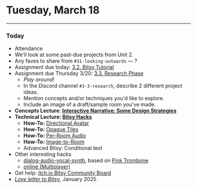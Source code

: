 # Tuesday, March 18

---

### Today

* Attendance
* We'll look at some past-due projects from Unit 2.
* Any faves to share from `#31-looking-outwards` — ? 
* Assignment due today: [3.2. Bitsy Tutorial](../assignments/interactive_narrative/readme.md#32-bitsy-tutorial)
* Assignment due Thursday 3/20: [3.3. Research Phase](../assignments/interactive_narrative/readme.md#33-research-phase)
  * *Play around!*
  * In the Discord channel `#3-3-research`, describe 2 different project ideas.
  * Mention concepts and/or techniques you'd like to explore.
  * Include an image of a draft/sample room you've made. * **Concepts Lecture**: [**Interactive Narrative: Some Design Strategies**](../lectures/interactive_narrative/narrative_design_strategies.md)
* **Technical Lecture: [Bitsy Hacks](https://github.com/seleb/bitsy-hacks?tab=readme-ov-file#contents)** 
  * **How-To:** [Directional Avatar](../lectures/interactive_narrative/bitsy_hacks/directional_avatar/readme.md)
  * **How-To:** [Opaque Tiles](../lectures/interactive_narrative/bitsy_hacks/opaque_tile/readme.md)
  * **How-To:** [Per-Room Audio](../lectures/interactive_narrative/bitsy_hacks/bitsy_audio/readme.md)
  * **How-To:** [Image-to-Room](../lectures/interactive_narrative/bitsy_hacks/image_to_bitsy/readme.md)
  * Advanced Bitsy: Conditional text
* Other interesting hacks
  * [dialog-audio-vocal-synth](https://seansleblanc.itch.io/bitsy-vocal-synth-tester), based on [Pink Trombone](https://dood.al/pinktrombone/)
  * [online (Multiplayer)](https://bitsy-online.glitch.me/)
* Get help: [itch.io Bitsy Community Board](https://itch.io/board/2436112/bitsy)
* [*Love letter to Bitsy*](https://itch.io/t/4501718/a-love-letter-to-bitsy), January 2025

<!-- 
* [Interactive Narrative: A Survey](../lectures/interactive_narrative/interactive_narratives.md)
-->
